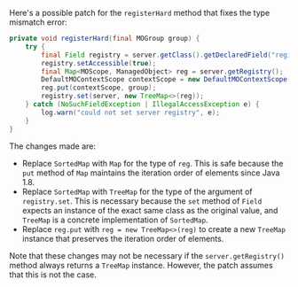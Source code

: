 Here's a possible patch for the `registerHard` method that fixes the type mismatch error:

```java
private void registerHard(final MOGroup group) {
    try {
        final Field registry = server.getClass().getDeclaredField("registry");
        registry.setAccessible(true);
        final Map<MOScope, ManagedObject> reg = server.getRegistry();
        DefaultMOContextScope contextScope = new DefaultMOContextScope(new OctetString(""), group.getScope());
        reg.put(contextScope, group);
        registry.set(server, new TreeMap<>(reg));
    } catch (NoSuchFieldException | IllegalAccessException e) {
        log.warn("could not set server registry", e);
    }
}
```

The changes made are:

* Replace `SortedMap` with `Map` for the type of `reg`. This is safe because the `put` method of `Map` maintains the iteration order of elements since Java 1.8.
* Replace `SortedMap` with `TreeMap` for the type of the argument of `registry.set`. This is necessary because the `set` method of `Field` expects an instance of the exact same class as the original value, and `TreeMap` is a concrete implementation of `SortedMap`.
* Replace `reg.put` with `reg = new TreeMap<>(reg)` to create a new `TreeMap` instance that preserves the iteration order of elements.

Note that these changes may not be necessary if the `server.getRegistry()` method always returns a `TreeMap` instance. However, the patch assumes that this is not the case.